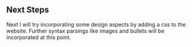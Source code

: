 ## Next Steps 

Next I will try incorporating some design aspects by adding a css to the website. 
Further syntax parsings like images and bullets will be incorporated at this point. 